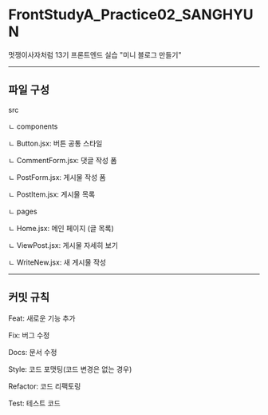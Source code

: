 # FrontStudyA_Practice02_SANGHYUN
멋쟁이사자처럼 13기 프론트엔드 실습 "미니 블로그 만들기"

---

## 파일 구성
src

ㄴ components

  ㄴ Button.jsx: 버튼 공통 스타일
  
  ㄴ CommentForm.jsx: 댓글 작성 폼
  
  ㄴ PostForm.jsx: 게시물 작성 폼
  
  ㄴ PostItem.jsx: 게시물 목록
  
ㄴ pages

  ㄴ Home.jsx: 메인 페이지 (글 목록)
  
  ㄴ ViewPost.jsx: 게시물 자세히 보기
  
  ㄴ WriteNew.jsx: 새 게시물 작성

---

## 커밋 규칙
Feat: 새로운 기능 추가

Fix: 버그 수정

Docs: 문서 수정

Style: 코드 포맷팅(코드 변경은 없는 경우)

Refactor: 코드 리팩토링

Test: 테스트 코드
